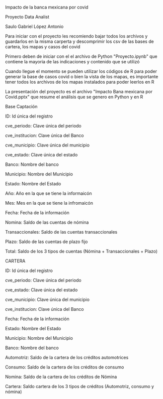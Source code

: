 Impacto de la banca mexicana por covid

Proyecto Data Analist

Saulo Gabriel López Antonio

Para iniciar con el proyecto les recomiendo bajar todos los archivos y guardarlos en la misma carperta y descomprimir los csv de las bases de cartera, los mapas y casos del covid

Primero deben de iniciar con el el archivo de Python "Proyecto.ipynb" que contiene la mayoria de las indicaciones y contenido que se utilizó

Cuando llegue el momento se pueden utilizar los códigos de R para poder generar la base de casos covid o bien la vista de los mapas, es importante tener todos los archivos de los mapas instalados para poder leerlos en R

La presentación del proyecto es el archivo "Impacto Bana mexicana por Covid.pptx" que resume el análisis que se genero en Python y en R



Base Captación


ID: Id única del registro

cve_periodo: Clave única del periodo

cve_institucion: Clave única del Banco

cve_municipio: Clave única del municipio

cve_estado: Clave única del estado

Banco: Nombre del banco

Municipio: Nombre del Municipio

Estado: Nombre del Estado

Año: Año en la que se tiene la informaicón

Mes: Mes en la que se tiene la infromaicón

Fecha: Fecha de la información

Nomina: Saldo de las cuentas de nómina

Transaccionales: Saldo de las cuentas transaccionales

Plazo: Saldo de las cuentas de plazo fijo

Total: Saldo de los 3 tipos de cuentas (Nómina + Transaccionales + Plazo)


CARTERA

ID: Id única del registro

cve_periodo: Clave única del periodo

cve_estado: Clave única del estado

cve_municipio: Clave única del municipio

cve_institucion: Clave única del Banco

Fecha: Fecha de la información

Estado: Nombre del Estado

Municipio: Nombre del Municipio

Banco: Nombre del banco

Automotriz: Saldo de la cartera de los créditos automotrices

Consumo: Saldo de la cartera de los créditos de consumo

Nomina: Saldo de la cartera de los créditos de Nómina

Cartera: Saldo cartera de los 3 tipos de créditos (Automotriz, consumo y nómina)







